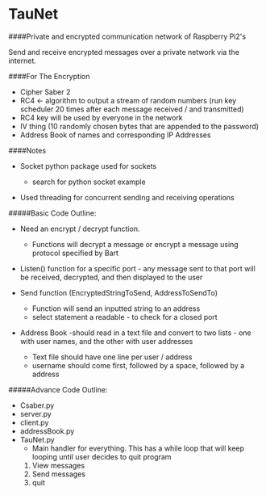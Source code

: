 TauNet
=============
####Private and encrypted communication network of Raspberry Pi2's

Send and receive encrypted messages over a private network via the internet.


####For The Encryption
- Cipher Saber 2
- RC4 <- algorithm to output a stream of random numbers (run key scheduler 20 times after each message received / and transmitted)
- RC4 key will be used by everyone in the network
- IV thing (10 randomly chosen bytes that are appended to the password)
- Address Book of names and corresponding IP Addresses



####Notes
- Socket python package used for sockets
    - search for python socket example

- Used threading for concurrent sending and receiving operations

#####Basic Code Outline:
- Need an encrypt / decrypt function.
    - Functions will decrypt a message or encrypt a message using protocol specified by Bart
    
- Listen() function for a specific port - any message sent to that port will be received, decrypted, and then displayed to the user
- Send function (EncryptedStringToSend, AddressToSendTo)
    - Function will send an inputted string to an address 
    - select statement a readable - to check for a closed port
        
- Address Book -should read in a text file and convert to two lists - one with user names, and the other with user addresses
    - Text file should have one line per user / address
    - username should come first, followed by a space, followed by a address


#####Advance Code Outline:
 - Csaber.py 
 - server.py
 - client.py
 - addressBook.py
 - TauNet.py
    - Main handler for everything. This has a while loop that will keep looping until user decides to quit program
	1. View messages
	2. Send messages
	3. quit
